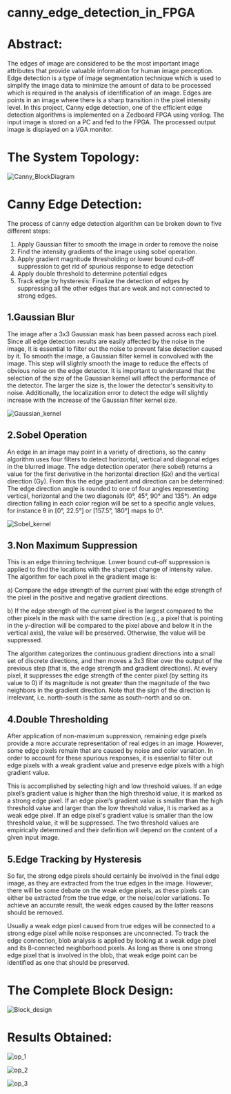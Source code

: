 # canny_edge_detection_in_FPGA
# Abstract:

The edges of image are considered to be the most important image attributes that provide valuable information for human image perception. Edge detection is a type of image segmentation technique which is used to simplify the image data to minimize the amount of data to be processed which is required in the analysis of identification of an image. Edges are points in an image where there is a sharp transition in the pixel intensity level. In this project, Canny edge detection, one of the efficient edge detection algorithms is implemented on a Zedboard FPGA using verilog. The input image is stored on a PC and fed to the FPGA. The processed output image is displayed on a VGA monitor.


# The System Topology:

![Canny_BlockDiagram](https://user-images.githubusercontent.com/85092975/137434389-1c5c9145-fc0f-4d4b-a3ab-fae946a1a086.jpg)


# Canny Edge Detection:

The process of canny edge detection algorithm can be broken down to five different steps: 
1. Apply Gaussian filter to smooth the image in order to remove the noise 
2. Find the intensity gradients of the image using sobel operation. 
3. Apply gradient magnitude thresholding or lower bound cut-off suppression to get rid of spurious response to edge detection 
4. Apply double threshold to determine potential edges 
5. Track edge by hysteresis: Finalize the detection of edges by suppressing all the other edges that are weak and not connected to strong edges. 


## 1.Gaussian Blur

The image after a 3x3 Gaussian mask has been passed across each pixel. Since all edge detection results are easily affected by the noise in the image, it is essential to filter out the noise to prevent false detection caused by it. To smooth the image, a Gaussian filter kernel is convolved with the image. This step will slightly smooth the image to reduce the effects of obvious noise on the edge detector. It is important to understand that the selection of the size of the Gaussian kernel will affect the performance of the detector. The larger the size is, the lower the detector's sensitivity to noise. Additionally, the localization error to detect the edge will slightly increase with the increase of the Gaussian filter kernel size.

![Gaussian_kernel](https://user-images.githubusercontent.com/85092975/137435129-4c4692c2-3e5d-4195-a599-36c3ebfe0c88.jpg)


## 2.Sobel Operation

An edge in an image may point in a variety of directions, so the canny algorithm uses four filters to detect horizontal, vertical and diagonal edges in the blurred image. The edge detection operator (here sobel) returns a value for the first derivative in the horizontal direction (Gx) and the vertical direction (Gy). From this the edge gradient and direction can be determined: The edge direction angle is rounded to one of four angles representing vertical, horizontal and the two diagonals (0°, 45°, 90° and 135°). An edge direction falling in each color region will be set to a specific angle values, for instance θ in [0°, 22.5°] or [157.5°, 180°] maps to 0°. 

![Sobel_kernel](https://user-images.githubusercontent.com/85092975/137435751-84962145-44d2-4bb4-a002-127d34a15a1f.jpg)


## 3.Non Maximum Suppression

This is an edge thinning technique. Lower bound cut-off suppression is applied to find the locations with the sharpest change of intensity value. The algorithm for each pixel in the gradient image is: 

 a) Compare the edge strength of the current pixel with the edge strength of the pixel in the positive and negative gradient directions. 

 b) If the edge strength of the current pixel is the largest compared to the other pixels in the mask with the same direction (e.g., a pixel that is pointing in the y-direction will be compared to the pixel above and below it in the vertical axis), the value will be preserved. Otherwise, the value will be suppressed. 
    
The algorithm categorizes the continuous gradient directions into a small set of discrete directions, and then moves a 3x3 filter over the output of the previous step (that is, the edge strength and gradient directions). At every pixel, it suppresses the edge strength of the center pixel (by setting its value to 0) if its magnitude is not greater than the magnitude of the two neighbors in the gradient direction. Note that the sign of the direction is irrelevant, i.e. north–south is the same as south–north and so on. 


## 4.Double Thresholding

After application of non-maximum suppression, remaining edge pixels provide a more accurate representation of real edges in an image. However, some edge pixels remain that are caused by noise and color variation. In order to account for these spurious responses, it is essential to filter out edge pixels with a weak gradient value and preserve edge pixels with a high gradient value. 

This is accomplished by selecting high and low threshold values. If an edge pixel’s gradient value is higher than the high threshold value, it is marked as a strong edge pixel. If an edge pixel’s gradient value is smaller than the high threshold value and larger than the low threshold value, it is marked as a weak edge pixel. If an edge pixel's gradient value is smaller than the low threshold value, it will be suppressed. The two threshold values are empirically determined and their definition will depend on the content of a given input image. 


## 5.Edge Tracking by Hysteresis

So far, the strong edge pixels should certainly be involved in the final edge image, as they are extracted from the true edges in the image. However, there will be some debate on the weak edge pixels, as these pixels can either be extracted from the true edge, or the noise/color variations. To achieve an accurate result, the weak edges caused by the latter reasons should be removed.  

Usually a weak edge pixel caused from true edges will be connected to a strong edge pixel while noise responses are unconnected. To track the edge connection, blob analysis is applied by looking at a weak edge pixel and its 8-connected neighborhood pixels. As long as there is one strong edge pixel that is involved in the blob, that weak edge point can be identified as one that should be preserved. 


# The Complete Block Design:

![Block_design](https://user-images.githubusercontent.com/85092975/137436645-564adb44-7aaf-4282-b60c-f74eb41b6c30.jpg)

# Results Obtained:

![op_1](https://user-images.githubusercontent.com/85092975/137437229-3f31a1ee-6480-484f-b8fa-78a32c34fc68.jpg)

![op_2](https://user-images.githubusercontent.com/85092975/137437241-3b249e7a-1e55-49e0-8d0f-06e8b1bb28df.jpg)

![op_3](https://user-images.githubusercontent.com/85092975/137437259-6b51e4a5-5342-4ffc-9eda-ad310e7b1992.jpg)
